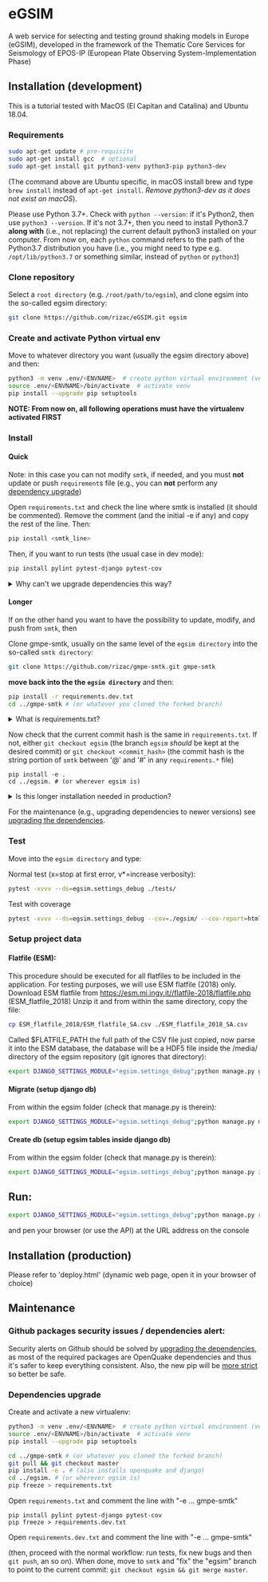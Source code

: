 # eGSIM
A web service for selecting and testing  ground shaking models in Europe (eGSIM), developed
in the framework of the  Thematic Core Services for Seismology of EPOS-IP
(European Plate Observing  System-Implementation Phase)


## Installation (development)

This is a tutorial tested with MacOS (El Capitan and Catalina)
and Ubuntu 18.04. 


### Requirements

```bash
sudo apt-get update # pre-requisite
sudo apt-get install gcc  # optional
sudo apt-get install git python3-venv python3-pip python3-dev
```

(The command above are Ubuntu specific, in macOS install brew and type
`brew install` instead of `apt-get install`. *Remove python3-dev as it does not
exist on macOS*).


Please use Python 3.7+. Check with ```python --version```:
if it's Python2, then use ```python3 --version```.
If it's not 3.7+, then you need to install Python3.7 **along with**
(i.e., not replacing) the current default python3 installed on your computer.
From now on, each `python` command refers to the path of the Python3.7 distribution you have
(i.e., you might need to type e.g. `/opt/lib/python3.7` or something similar,
instead of `python` or `python3`)


### Clone repository

Select a `root directory` (e.g. `/root/path/to/egsim`), and clone egsim into the
so-called egsim directory:

```bash
git clone https://github.com/rizac/eGSIM.git egsim
```

### Create and activate Python virtual env

Move to whatever directory you want (usually the egsim directory above) and then:

```bash
python3 -m venv .env/<ENVNAME>  # create python virtual environment (venv)
source .env/<ENVNAME>/bin/activate  # activate venv
pip install --upgrade pip setuptools
```

**NOTE: From now on, all following operations must have the virtualenv activated FIRST**

### Install

#### Quick

Note: in this case you can not modify `smtk`, if needed, and you must
**not** update or push `requirement`s file (e.g., you can **not** perform any
[dependency upgrade](#dependencies-upgrade))

Open `requirements.txt` and check the line where smtk is installed
(it should be commented). Remove the comment (and the initial -e if any) and
copy the rest of the line. Then:

```bash
pip install <smtk_line>
```

Then, if you want to run tests (the usual case in dev mode):

```bash
pip install pylint pytest-django pytest-cov
```

<details> 
  <summary>Why can't we upgrade dependencies this way?</summary>

Because as of end 2020, pip installing from git repositories does not seems to
   work with `requirements.txt` afterwards. E.g. both these options work:
   `pip install git+https://github.com/rizac/gmpe-smtk#egg=smtk` or 
   `pip install smtk@git+https://github.com/rizac/gmpe-smtk`
   but they store `smtk` in `pip` with a format (something like `smtk<version>#<commit_hash>`)
   that will not work with `pip install -r requirements.txt`

</details>

#### Longer

If on the other hand you want to have the possibility to update,
modify, and push from `smtk`, then

Clone gmpe-smtk, usually on the same level of the `egsim directory` into
the so-called `smtk directory`:

```bash
git clone https://github.com/rizac/gmpe-smtk.git gmpe-smtk
```

**move back into the the `egsim directory`** and then:

```bash
pip install -r requirements.dev.txt
cd ../gmpe-smtk # (or whatever you cloned the forked branch)
```

<details>
	<summary>What is requirements.txt?</summary>
	It is the list of dependencies without those required for running
	tests. It is to be used optionally only in production
</details>

Now check that the current commit hash is the same in `requirements.txt`.
If not, either `git checkout egsim` (the branch `egsim` *should* be kept at the
desired commit) or `git checkout <commit_hash>` (the commit hash is 
the string portion of `smtk` between '@' and '#' in any `requirements.*` file)

```
pip install -e .
cd ../egsim. # (or wherever egsim is)
```

<details> 
  <summary>Is this longer installation needed in production?</summary>

In production mode could we simply clone `eGSIM`? yes. But we suggest to
follow the procedure above in any case, to allow the same flexibility.

Also note that this is a client program but a web app in Django,
there is no need to install this program via `pip install .`, but only its
dependencies
</details>

For the maintenance (e.g., upgrading dependencies to newer versions) see
[upgrading the dependencies](#dependencies-upgrade).

### Test

Move into the `egsim directory` and type:

Normal test (x=stop at first error, v*=increase verbosity):
```bash
pytest -xvvv --ds=egsim.settings_debug ./tests/
```

Test with coverage
```bash
pytest -xvvv --ds=egsim.settings_debug --cov=./egsim/ --cov-report=html ./tests/
```

### Setup project data


#### Flatfile (ESM):
This procedure should be executed for all flatfiles to be included in the application.
For testing purposes, we will use ESM flatfile (2018) only.
Download ESM flatfile from https://esm.mi.ingv.it//flatfile-2018/flatfile.php (ESM_flatfile_2018)
Unzip it and from within the same directory, copy the file:
```bash
cp ESM_flatfile_2018/ESM_flatfile_SA.csv ./ESM_flatfile_2018_SA.csv
```
Called $FLATFILE_PATH the full path of the CSV file just copied,
now parse it into the ESM database, the database will be a HDF5 file
inside the /media/ directory of the egsim repository (git ignores that directory):
```bash
export DJANGO_SETTINGS_MODULE="egsim.settings_debug";python manage.py gmdb_esm $FLATFILE_PATH
```


#### Migrate (setup django db)
From within the egsim folder (check that manage.py is therein):
```bash
export DJANGO_SETTINGS_MODULE="egsim.settings_debug";python manage.py migrate
```


#### Create db  (setup egsim tables inside django db)
From within the egsim folder (check that manage.py is therein):
```bash
export DJANGO_SETTINGS_MODULE="egsim.settings_debug";python manage.py initdb
```


## Run:
```bash
export DJANGO_SETTINGS_MODULE="egsim.settings_debug";python manage.py runserver
```
and pen your browser (or use the API) at the URL address on the console 


## Installation (production)

Please refer to 'deploy.html' (dynamic web page, open it in your browser of choice)


## Maintenance


### Github packages security issues / dependencies alert:

Security alerts on Github should be solved by
[upgrading the dependencies](#dependencies-upgrade), as most of the required packages
are OpenQuake dependencies and thus it's safer to keep everything consistent.
Also, the new pip will be
[more strict](https://stackoverflow.com/questions/63277123/what-is-use-feature-2020-resolver-error-message-with-jupyter-installation-on)
so better be safe.

### Dependencies upgrade

Create and activate a new virtualenv:

```bash
python3 -m venv .env/<ENVNAME>  # create python virtual environment (venv)
source .env/<ENVNAME>/bin/activate  # activate venv
pip install --upgrade pip setuptools
```

```bash
cd ../gmpe-smtk # (or whatever you cloned the forked branch)
git pull && git checkout master
pip install -e . # (also installs openquake and django)
cd ../egsim. # (or wherever egsim is)
pip freeze > requirements.txt
```

Open `requirements.txt` and comment the line with "-e ... gmpe-smtk"

```
pip install pylint pytest-django pytest-cov
pip freeze > requirements.dev.txt
```

Open `requirements.dev.txt` and comment the line with "-e ... gmpe-smtk"

(then, proceed with the normal workflow:
run tests, fix new bugs and then `git push`, an so on).
When done, move to `smtk` and "fix" the "egsim" branch to point to the
current commit: `git checkout egsim && git merge master`.
